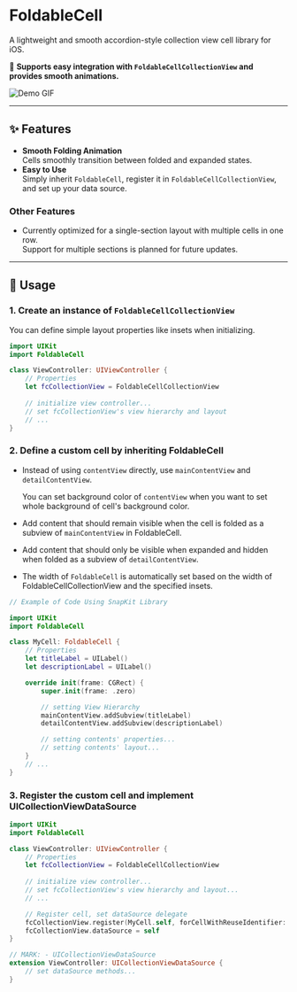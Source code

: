 # FoldableCell

A lightweight and smooth accordion-style collection view cell library for iOS.

📌 **Supports easy integration with `FoldableCellCollectionView` and provides smooth animations.**  

![Demo GIF](path/to/demo.gif) <!-- 여기에 GIF 파일을 추가해주세요 -->

---

## ✨ Features

- **Smooth Folding Animation**  
  Cells smoothly transition between folded and expanded states.  
- **Easy to Use**  
  Simply inherit `FoldableCell`, register it in `FoldableCellCollectionView`, and set up your data source.

### Other Features  
- Currently optimized for a single-section layout with multiple cells in one row.  
  Support for multiple sections is planned for future updates.  

---

## 🚀 Usage

### 1. Create an instance of `FoldableCellCollectionView`
You can define simple layout properties like insets when initializing.

```swift
import UIKit
import FoldableCell

class ViewController: UIViewController {
    // Properties
    let fcCollectionView = FoldableCellCollectionView
    
    // initialize view controller...
    // set fcCollectionView's view hierarchy and layout
    // ...
}
```

### 2. Define a custom cell by inheriting FoldableCell
- Instead of using `contentView` directly, use `mainContentView` and `detailContentView`.
  
  You can set background color of `contentView` when you want to set whole background of cell's background color.
- Add content that should remain visible when the cell is folded as a subview of `mainContentView` in FoldableCell.
- Add content that should only be visible when expanded and hidden when folded as a subview of `detailContentView`.
- The width of `FoldableCell` is automatically set based on the width of FoldableCellCollectionView and the specified insets.
``` swift
// Example of Code Using SnapKit Library

import UIKit
import FoldableCell

class MyCell: FoldableCell {
    // Properties
    let titleLabel = UILabel()
    let descriptionLabel = UILabel()

    override init(frame: CGRect) {
        super.init(frame: .zero)

        // setting View Hierarchy
        mainContentView.addSubview(titleLabel)
        detailContentView.addSubview(descriptionLabel)

        // setting contents' properties...
        // setting contents' layout...
    }
    // ...
}
```

### 3. Register the custom cell and implement UICollectionViewDataSource
``` swift
import UIKit
import FoldableCell

class ViewController: UIViewController {
    // Properties
    let fcCollectionView = FoldableCellCollectionView
    
    // initialize view controller...
    // set fcCollectionView's view hierarchy and layout...
    // ...

    // Register cell, set dataSource delegate
    fcCollectionView.register(MyCell.self, forCellWithReuseIdentifier: "MyCell")
    fcCollectionView.dataSource = self
}

// MARK: - UICollectionViewDataSource
extension ViewController: UICollectionViewDataSource {
    // set dataSource methods...
}
```
